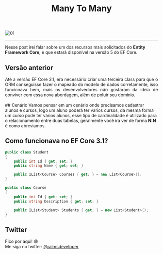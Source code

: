 ﻿---
title: "Many To Many"
comments: true
excerpt_separator: "Ler mais"
toc: true
toc_label: "Tópicos"
categories:
  - EF5
  - Entity Framework Core
header:
  teaser: /assets/images/gdpr/manytomanyef5.png
  caption: "www.ralms.net"
---

![01]({{site.url}}{{site.baseurl}}/assets/images/gdpr/manytomanyef5.png)

<hr /> 
<div class="notice--warning">
Nesse post irei falar sobre um dos recursos mais solicitados do <b>Entity Framework Core</b>, e que estará disponível na versão 5 do EF Core.
</div> 

## Versão anterior
<div style="text-align: justify;">
Até a versão EF Core 3.1, era necessário criar uma terceira class para que o ORM conseguisse fazer o mapeado do modelo de dados corretamente, isso funcionava bem, mais os desenvolvedores
não gostaram da ideia de conviver com essa nova abordagem, além de poluir seu dominio.
<br /><br />
</div>
## Cenário
Vamos pensar em um cenário onde precisamos cadastrar alunos e cursos, logo um aluno poderá ter varios cursos, da mesma
forma um curso pode ter vários alunos, esse tipo de cardinalidade é utilizado para o relacionamento entre duas tabelas, 
geralmente você irá ver de forma <b>N:N</b> é como abreviamos.


## Como funcionava no EF Core 3.1?
 
```csharp
public class Student
{
    public int Id { get; set; }
    public string Name { get; set; }

    public IList<Course> Courses { get; } = new List<Course>();
}

public class Course
{
    public int Id { get; set; }
    public string Description { get; set; }

    public IList<Student> Students { get; } = new List<Student>();
}
``` 


## Twitter
<div class="notice--info">
 Fico por aqui! 😄 <br />
 Me siga no twitter: <a alt="" href="https://twitter.com/RalmsDeveloper">@ralmsdeveloper</a><br />
</div> 

<br>
